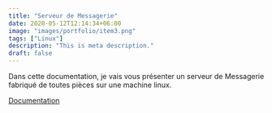 ```yaml
---
title: "Serveur de Messagerie"
date: 2020-05-12T12:14:34+06:00
image: "images/portfolio/item3.png"
tags: ["Linux"]
description: "This is meta description."
draft: false
---
```


Dans cette documentation, je vais vous présenter un serveur de Messagerie fabriqué de toutes pièces sur une machine linux.

[Documentation](/modele-cv-original-futuriste.pdf)